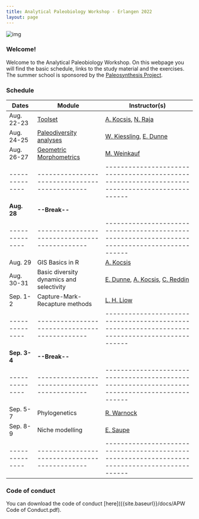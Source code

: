```yaml
---
title: Analytical Paleobiology Workshop - Erlangen 2022
layout: page
---
```


![img]({{site.baseurl}}/images/orangerie.jpg) 


### Welcome!

Welcome to the Analytical Paleobiology Workshop. On this webpage you will find the basic schedule, links to the study material and the exercises. The summer school is sponsored by the [Paleosynthesis Project](http://www.paleosynthesis.de/).

### Schedule

| Dates        | Module                                      | Instructor(s)                                                                                |
|--------------|---------------------------------------------|----------------------------------------------------------------------------------------------|
| Aug. 22-23   | [Toolset]({{site.baseurl}}/toolset/)         | [A. Kocsis](https://www.gzn.nat.fau.de/palaeontologie/team/wissenschaftler/kocsis/), [N. Raja](https://www.gzn.nat.fau.de/palaeontologie/team/wissenschaftler/nussaibah-raja-schoob/) |
| Aug. 24-25   | [Paleodiversity analyses]({{site.baseurl}}/paleodiversity/)                       | [W. Kiessling](https://www.gzn.nat.fau.de/palaeontologie/team/professors/kiessling/), [E. Dunne](https://www.gzn.nat.fau.eu/palaeontologie/team/wissenschaftler/emma-dunne/)                                                                       |
| Aug. 26-27   | [Geometric Morphometrics]({{site.baseurl}}/morphometrics/)                      | [M. Weinkauf](https://sites.google.com/view/manuel-f-g-weinkauf/home)                                                                                  |
|--------------|---------------------------------------------|----------------------------------------------------------------------------------------------|
| **Aug. 28**  | **--Break--**                               |                                                                                              |
|--------------|---------------------------------------------|----------------------------------------------------------------------------------------------|
| Aug. 29      | GIS Basics in R                                  | [A. Kocsis](https://www.gzn.nat.fau.de/palaeontologie/team/wissenschaftler/kocsis/)                                                                                    |
| Aug. 30-31   | Basic diversity dynamics and selectivity | [E. Dunne](https://www.gzn.nat.fau.eu/palaeontologie/team/wissenschaftler/emma-dunne/), [A. Kocsis](https://www.gzn.nat.fau.de/palaeontologie/team/wissenschaftler/kocsis/), [C. Reddin](https://www.gzn.nat.fau.de/palaeontologie/team/former-members/reddin/)                                                               |
| Sep. 1-2     | Capture-Mark-Recapture methods              | [L. H. Liow](https://leehsiangliow.com/)                                                                                   |
|--------------|---------------------------------------------|----------------------------------------------------------------------------------------------|
| **Sep. 3-4** | **--Break--**                               |                                                                                              |
|--------------|---------------------------------------------|----------------------------------------------------------------------------------------------|
| Sep. 5-7     | Phylogenetics                               | [R.  Warnock](https://www.gzn.nat.fau.eu/palaeontologie/team/professors/rachel-warnock/)                                                                                  |
| Sep. 8-9     | Niche modelling                             | [E. Saupe](https://www.earth.ox.ac.uk/people/erin-saupe/)                                                                                     |
|--------------|---------------------------------------------|----------------------------------------------------------------------------------------------|


### Code of conduct

You can download the code of conduct [here]({{site.baseurl}}/docs/APW Code of Conduct.pdf). 
